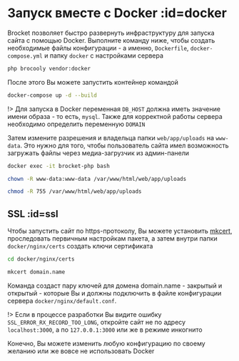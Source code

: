 # Запуск вместе с Docker :id=docker

Brocket позволяет быстро развернуть инфраструктуру для запуска сайта с помощью Docker. Выполните команду ниже, чтобы создать необходимые файлы конфигурации - а именно, `Dockerfile`, `docker-compose.yml` и папку `docker` с настройками сервера

```sh
php brocooly vendor:docker
```

После этого Вы можете запустить контейнер командой

```sh
docker-compose up -d --build
```

!> Для запуска в Docker переменная `DB_HOST` должна иметь значение имени образа - то есть, `mysql`. Также для корректной работы сервера необходимо определить переменную `DOMAIN`

Затем измените разрешения и владельца папки `web/app/uploads` на `www-data`. Это нужно для того, чтобы пользователь сайта имел возможность загружать файлы через медиа-загрузчик из админ-панели

```sh
docker exec -it brocket-php bash

chown -R www-data:www-data /var/www/html/web/app/uploads

chmod -R 755 /var/www/html/web/app/uploads
```

## SSL :id=ssl

Чтобы запустить сайт по https-протоколу, Вы можете установить [mkcert](https://github.com/FiloSottile/mkcert), проследовать первичным настройкам пакета, а затем внутри папки `docker/nginx/certs` создать ключи сертификата

```sh
cd docker/nginx/certs

mkcert domain.name
```

Команда создаст пару ключей для домена domain.name - закрытый и открытый - которые Вы и должны подключить в файле конфигурации сервера `docker/nginx/default.conf`.

!> Если в процессе разработки Вы видите ошибку `SSL_ERROR_RX_RECORD_TOO_LONG`, откройте сайт не по адресу `localhost:3000`, а по `127.0.0.1:3000` или же в режиме инкогнито

Конечно, Вы можете изменить любую конфигурацию по своему желанию или же вовсе не использовать Docker